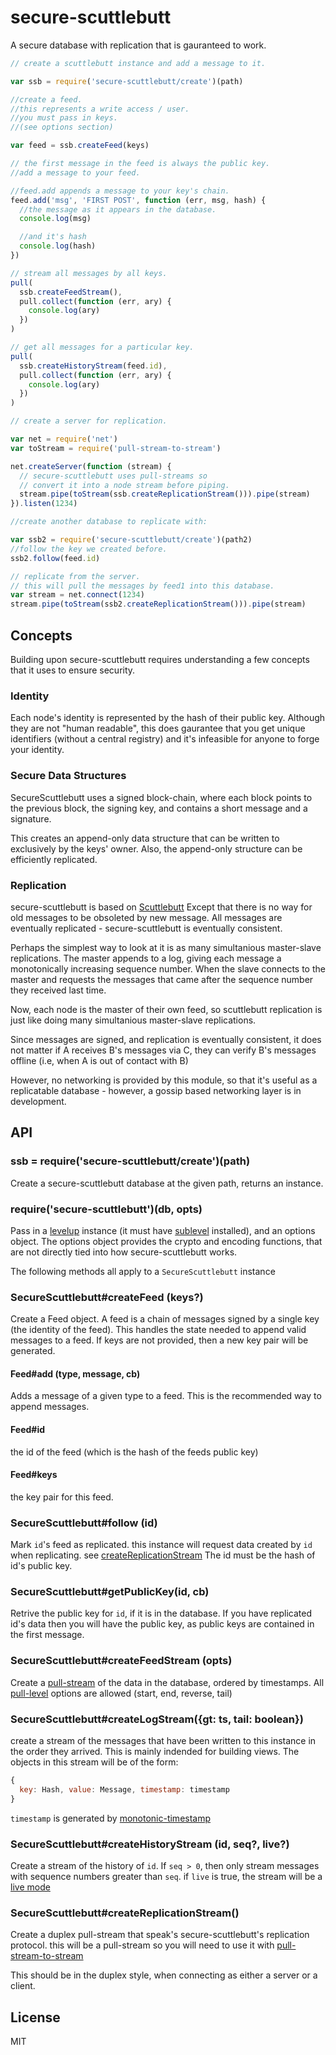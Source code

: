 # secure-scuttlebutt

A secure database with replication that is gauranteed to work.

``` js
// create a scuttlebutt instance and add a message to it.

var ssb = require('secure-scuttlebutt/create')(path)

//create a feed.
//this represents a write access / user.
//you must pass in keys.
//(see options section)

var feed = ssb.createFeed(keys)

// the first message in the feed is always the public key.
//add a message to your feed.

//feed.add appends a message to your key's chain.
feed.add('msg', 'FIRST POST', function (err, msg, hash) {
  //the message as it appears in the database.
  console.log(msg)

  //and it's hash
  console.log(hash)
})

// stream all messages by all keys.
pull(
  ssb.createFeedStream(),
  pull.collect(function (err, ary) {
    console.log(ary)
  })
)

// get all messages for a particular key.
pull(
  ssb.createHistoryStream(feed.id),
  pull.collect(function (err, ary) {
    console.log(ary)
  })
)

// create a server for replication.

var net = require('net')
var toStream = require('pull-stream-to-stream')

net.createServer(function (stream) {
  // secure-scuttlebutt uses pull-streams so
  // convert it into a node stream before piping.
  stream.pipe(toStream(ssb.createReplicationStream())).pipe(stream)
}).listen(1234)

//create another database to replicate with:

var ssb2 = require('secure-scuttlebutt/create')(path2)
//follow the key we created before.
ssb2.follow(feed.id)

// replicate from the server.
// this will pull the messages by feed1 into this database.
var stream = net.connect(1234)
stream.pipe(toStream(ssb2.createReplicationStream())).pipe(stream)
```

## Concepts

Building upon secure-scuttlebutt requires understanding a few concepts
that it uses to ensure security.

### Identity

Each node's identity is represented by the hash of their public
key. Although they are not "human readable", this does
gaurantee that you get unique identifiers (without a central registry)
and it's infeasible for anyone to forge your identity.

### Secure Data Structures

SecureScuttlebutt uses a signed block-chain,
where each block points to the previous block,
the signing key, and contains a short message
and a signature.

This creates an append-only data structure that
can be written to exclusively by the keys' owner.
Also, the append-only structure can be efficiently replicated.

### Replication

secure-scuttlebutt is based on [Scuttlebutt](http://www.cs.cornell.edu/home/rvr/papers/flowgossip.pdf)
Except that there is no way for old messages to be obsoleted by new message.
All messages are eventually replicated - secure-scuttlebutt is eventually consistent.

Perhaps the simplest way to look at it is as many simultanious
master-slave replications. The master appends to a log,
giving each message a monotonically increasing sequence number.
When the slave connects to the master and requests the messages
that came after the sequence number they received last time.

Now, each node is the master of their own feed, so scuttlebutt
replication is just like doing many simultanious master-slave replications.

Since messages are signed, and replication is eventually consistent,
it does not matter if A receives B's messages via C, they can verify
B's messages offline (i.e, when A is out of contact with B)

However, no networking is provided by this module, so that it's
useful as a replicatable database - however, a gossip based networking
layer is in development.

## API

### ssb = require('secure-scuttlebutt/create')(path)

Create a secure-scuttlebutt database at the given path,
returns an instance.

### require('secure-scuttlebutt')(db, opts)

Pass in a [levelup](https://github.com/rvagg/node-levelup) instance
(it must have [sublevel](https://github.com/dominictarr/level-sublevel) installed),
and an options object. The options object provides the crypto
and encoding functions, that are not directly tied into how
secure-scuttlebutt works.

The following methods all apply to a `SecureScuttlebutt` instance

### SecureScuttlebutt#createFeed (keys?)

Create a Feed object. A feed is a chain of messages signed
by a single key (the identity of the feed).
This handles the state needed to append valid messages to a feed.
If keys are not provided, then a new key pair will be generated.

#### Feed#add (type, message, cb)

Adds a message of a given type to a feed.
This is the recommended way to append messages.

#### Feed#id

the id of the feed (which is the hash of the feeds public key)

#### Feed#keys

the key pair for this feed.

### SecureScuttlebutt#follow (id)

Mark `id`'s feed as replicated. this instance will request
data created by `id` when replicating.
see [createReplicationStream](#createReplicationStream)
The id must be the hash of id's public key.

### SecureScuttlebutt#getPublicKey(id, cb)

Retrive the public key for `id`, if it is in the database.
If you have replicated id's data then you will have the public key,
as public keys are contained in the first message.

### SecureScuttlebutt#createFeedStream (opts)

Create a [pull-stream](https://github.com/dominictarr/pull-stream)
of the data in the database, ordered by timestamps.
All [pull-level](https://github.com/dominictarr/pull-level) options
are allowed (start, end, reverse, tail)

### SecureScuttlebutt#createLogStream({gt: ts, tail: boolean})

create a stream of the messages that have been written to this instance
in the order they arrived. This is mainly indended for building views.
The objects in this stream will be of the form:

``` js
{
  key: Hash, value: Message, timestamp: timestamp
}
```
`timestamp` is generated by
[monotonic-timestamp](https://github.com/dominictarr/monotonic-timestamp)

### SecureScuttlebutt#createHistoryStream (id, seq?, live?)

Create a stream of the history of `id`. If `seq > 0`, then
only stream messages with sequence numbers greater than `seq`.
if `live` is true, the stream will be a
[live mode](https://github.com/dominictarr/pull-level#example---reading)

### SecureScuttlebutt#createReplicationStream()

Create a duplex pull-stream that speak's secure-scuttlebutt's replication protocol.
this will be a pull-stream so you will need to use it with 
[pull-stream-to-stream](https://github.com/dominictarr/pull-stream-to-stream)

This should be in the duplex style, when connecting as either a server or a client.

## License

MIT
